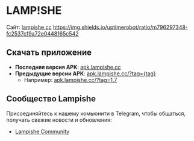 # LAMP!SHE
Сайт: [lampishe.cc](http://lampishe.cc)
https://img.shields.io/uptimerobot/ratio/m796297348-fc2537cf9a72e0448165c542


## Скачать приложение

- **Последняя версия APK**: [apk.lampishe.cc](http://apk.lampishe.cc)
- **Предыдущие версии APK**: [apk.lampishe.cc/?tag={tag}](http://apk.lampishe.cc/?tag={tag})
  - Например: [apk.lampishe.cc/?tag=1.7](http://apk.lampishe.cc/?tag=1.7)

## Сообщество Lampishe

Присоединяйтесь к нашему комьюнити в Telegram, чтобы общаться, получать свежие новости и обновления:

- [Lampishe Community](https://t.me/+SpDMAlZFs0QxZTk0)
